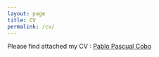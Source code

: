 ```yaml
---
layout: page
title: CV
permalink: /cv/
---
```


Please find attached my CV : [Pablo Pascual Cobo](CV_pp423_2025.pdf)


<!---[jekyll][jekyll-organization] /--->
<!---[minima](https://github.com/jekyll/minima)--->

<!---You can find the source code for Jekyll at GitHub:--->
<!---[jekyll][jekyll-organization] /--->
<!---[jekyll](https://github.com/jekyll/jekyll)--->


<!---[jekyll-organization]: https://github.com/jekyll--->
